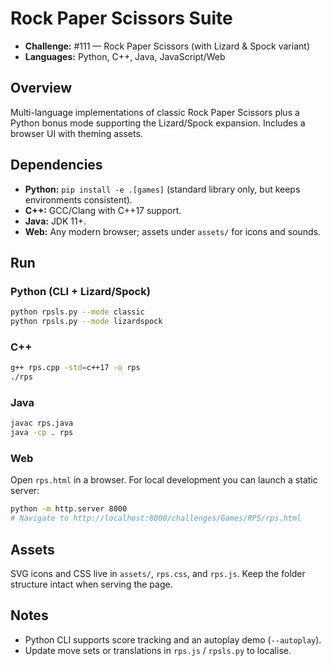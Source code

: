 # Rock Paper Scissors Suite

- **Challenge:** #111 — Rock Paper Scissors (with Lizard & Spock variant)
- **Languages:** Python, C++, Java, JavaScript/Web

## Overview
Multi-language implementations of classic Rock Paper Scissors plus a Python bonus mode supporting the Lizard/Spock expansion. Includes a browser UI with theming assets.

## Dependencies
- **Python:** `pip install -e .[games]` (standard library only, but keeps environments consistent).
- **C++:** GCC/Clang with C++17 support.
- **Java:** JDK 11+.
- **Web:** Any modern browser; assets under `assets/` for icons and sounds.

## Run
### Python (CLI + Lizard/Spock)
```bash
python rpsls.py --mode classic
python rpsls.py --mode lizardspock
```

### C++
```bash
g++ rps.cpp -std=c++17 -o rps
./rps
```

### Java
```bash
javac rps.java
java -cp . rps
```

### Web
Open `rps.html` in a browser. For local development you can launch a static server:
```bash
python -m http.server 8000
# Navigate to http://localhost:8000/challenges/Games/RPS/rps.html
```

## Assets
SVG icons and CSS live in `assets/`, `rps.css`, and `rps.js`. Keep the folder structure intact when serving the page.

## Notes
- Python CLI supports score tracking and an autoplay demo (`--autoplay`).
- Update move sets or translations in `rps.js` / `rpsls.py` to localise.
